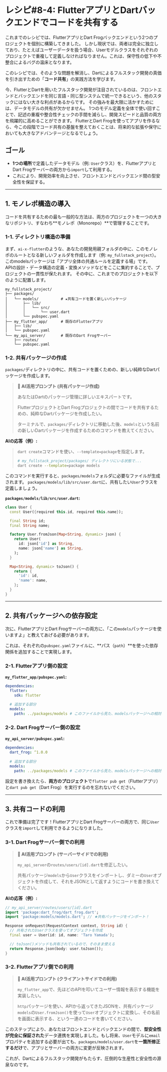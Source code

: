 # レシピ#8-4: FlutterアプリとDartバックエンドでコードを共有する

これまでのレシピでは、FlutterアプリとDart Frogバックエンドという2つのプロジェクトを個別に構築してきました。
しかし現状では、両者は完全に独立しており、たとえばユーザーデータを扱う場合、Userモデルクラスをそれぞれのプロジェクトで重複して定義しなければなりません。これは、保守性の低下や不整合によるバグの温床となります。

このレシピでは、そのような問題を解消し、Dartによるフルスタック開発の真価を引き出すための「**コード共有**」の実践方法を学びます。

今、FlutterとDartを用いたフルスタック開発が注目されているのは、フロントエンドとバックエンドを同じ言語・同じ型システムで統一できるという、他のスタックにはない大きな利点があるからです。
その強みを最大限に活かすためには、データモデルの共有が欠かせません。
1つのモデル定義を全体で使い回すことで、記述の重複や整合性チェックの手間を減らし、開発スピードと品質の両方を飛躍的に高めることができます。
FlutterとDart Frogを使ってアプリを作るなら、今この段階でコード共有の基盤を整えておくことは、将来的な拡張や保守においても大きなアドバンテージとなるでしょう。

## ゴール

*   **1つの場所**で定義したデータモデル（例: `User`クラス）を、FlutterアプリとDart Frogサーバーの両方から`import`して利用する。
*   これにより、開発効率を向上させ、フロントエンドとバックエンド間の型安全性を保証する。

---

## 1. モノレポ構造の導入

コードを共有するための最も一般的な方法は、両方のプロジェクトを一つの大きなリポジトリ、すなわち**モノレポ（Monorepo）**で管理することです。

### 1-1. ディレクトリ構造の準備

まず、`ai-x-flutter`のような、あなたの開発用親フォルダの中に、このモノレポのルートとなる新しいフォルダを作成します（例: `my_fullstack_project`）。
このmodelsパッケージは「アプリ全体の共通ルールを定義する場」です。  
APIの設計・データ構造の定義・変換メソッドなどをここに集約することで、プロジェクトの一貫性が保たれます。
その中に、これまでのプロジェクトを以下のように配置します。

```
my_fullstack_project/
├── packages/
│   └── models/          # ★共有コードを置く新しいパッケージ
│       ├── lib/
│       │   └── src/
│       │       └── user.dart
│       └── pubspec.yaml
├── my_flutter_app/      # 既存のFlutterアプリ
│   ├── lib/
│   └── pubspec.yaml
└── my_api_server/       # 既存のDart Frogサーバー
    ├── routes/
    └── pubspec.yaml
```

### 1-2. 共有パッケージの作成

`packages/`ディレクトリの中に、共有コードを置くための、新しい純粋なDartパッケージを作成します。

> **🤖 AI活用プロンプト (共有パッケージ作成)**
>
> あなたはDartのパッケージ管理に詳しいエキスパートです。
>
> FlutterプロジェクトとDart Frogプロジェクトの間でコードを共有するための、純粋なDartパッケージを作成したい。
>
> ターミナルで、`packages/`ディレクトリに移動した後、`models`という名前の新しいDartパッケージを作成するためのコマンドを教えてください。

**AIの応答（例）:**
> `dart create`コマンドを使い、`--template=package`を指定します。
> ```bash
> # my_fullstack_project/packages/ ディレクトリにいる状態で...
> dart create --template=package models
> ```

このコマンドを実行すると、`packages/models`フォルダに必要なファイルが生成されます。
`packages/models/lib/src/user.dart`に、共有したい`User`クラスを定義しましょう。

**`packages/models/lib/src/user.dart`:**
```dart
class User {
  const User({required this.id, required this.name});

  final String id;
  final String name;

  factory User.fromJson(Map<String, dynamic> json) {
    return User(
      id: json['id'] as String,
      name: json['name'] as String,
    );
  }

  Map<String, dynamic> toJson() {
    return {
      'id': id,
      'name': name,
    };
  }
}
```

---

## 2. 共有パッケージへの依存設定

次に、FlutterアプリとDart Frogサーバーの両方に、「この`models`パッケージを使いますよ」と教えてあげる必要があります。

これは、それぞれの`pubspec.yaml`ファイルに、**パス（`path`）**を使った依存関係を追加することで実現します。

### 2-1. Flutterアプリ側の設定

**`my_flutter_app/pubspec.yaml`:**
```yaml
dependencies:
  flutter:
    sdk: flutter
  
  # 追加する部分
  models:
    path: ../packages/models # このファイルから見た、modelsパッケージへの相対パス
```

### 2-2. Dart Frogサーバー側の設定

**`my_api_server/pubspec.yaml`:**
```yaml
dependencies:
  dart_frog: ^1.0.0
  
  # 追加する部分
  models:
    path: ../packages/models # このファイルから見た、modelsパッケージへの相対パス
```

設定を書き換えたら、**両方のプロジェクト**で`flutter pub get`（Flutterアプリ）と`dart pub get`（Dart Frog）を実行するのを忘れないでください。

---

## 3. 共有コードの利用

これで準備は完了です！FlutterアプリとDart Frogサーバーの両方で、同じ`User`クラスを`import`して利用できるようになりました。

### 3-1. Dart Frogサーバー側での利用

> **🤖 AI活用プロンプト (サーバーサイドでの利用)**
>
> `my_api_server`の`routes/users/[id].dart`を修正したい。
>
> 共有パッケージ`models`から`User`クラスをインポートし、ダミーの`User`オブジェクトを作成して、それをJSONとして返すようにコードを書き換えてください。

**AIの応答（例）:**
```dart
// my_api_server/routes/users/[id].dart
import 'package:dart_frog/dart_frog.dart';
import 'package:models/models.dart'; // ★共有パッケージをインポート！

Response onRequest(RequestContext context, String id) {
  // 共有されたUserクラスを使ってオブジェクトを作成
  final user = User(id: id, name: 'Taro Yamada');

  // toJson()メソッドも共有されているので、そのまま使える
  return Response.json(body: user.toJson());
}
```

### 3-2. Flutterアプリ側での利用

> **🤖 AI活用プロンプト (クライアントサイドでの利用)**
>
> `my_flutter_app`で、先ほどのAPIを叩いてユーザー情報を表示する機能を実装したい。
>
> `http`パッケージを使い、APIから返ってきたJSONを、共有パッケージ`models`の`User.fromJson()`を使って`User`オブジェクトに変換し、その名前を画面に表示する、という一連のコードを書いてください。

このステップにより、あなたはフロントエンドとバックエンドの間で、**型安全性が完全に保証された**データ連携を実現しました。もし将来、`User`モデルに`email`プロパティを追加する必要が出ても、`packages/models/user.dart`を**一箇所修正するだけ**で、アプリとサーバーの両方に変更が反映されます。

これが、Dartによるフルスタック開発がもたらす、圧倒的な生産性と安全性の源泉なのです。